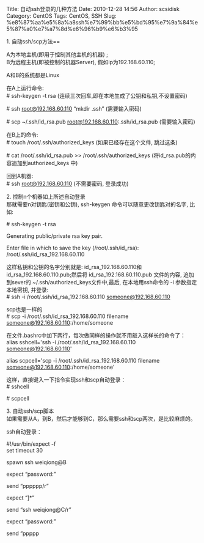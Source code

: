 Title: 自动ssh登录的几种方法
Date: 2010-12-28 14:56
Author: scsidisk
Category: CentOS
Tags: CentOS, SSH
Slug: %e8%87%aa%e5%8a%a8ssh%e7%99%bb%e5%bd%95%e7%9a%84%e5%87%a0%e7%a7%8d%e6%96%b9%e6%b3%95

​1. 自动ssh/scp方法==

A为本地主机(即用于控制其他主机的机器) ;  
B为远程主机(即被控制的机器Server), 假如ip为192.168.60.110;

A和B的系统都是Linux

在A上运行命令:  
\# ssh-keygen -t rsa (连续三次回车,即在本地生成了公钥和私钥,不设置密码)

\# ssh root@192.168.60.110 “mkdir .ssh” (需要输入密码)

\# scp \~/.ssh/id\_rsa.pub root@192.168.60.110:.ssh/id\_rsa.pub
(需要输入密码)

在B上的命令:  
\# touch /root/.ssh/authorized\_keys (如果已经存在这个文件, 跳过这条)

\# cat /root/.ssh/id\_rsa.pub \>\> /root/.ssh/authorized\_keys
(将id\_rsa.pub的内容追加到authorized\_keys 中)

回到A机器:  
\# ssh root@192.168.60.110 (不需要密码, 登录成功)

​2. 控制n个机器如上所述自动登录  
那就需要n对钥匙(密钥和公钥), ssh-keygen 命令可以随意更改钥匙对的名字,
比如:

\# ssh-keygen -t rsa

Generating public/private rsa key pair.

Enter file in which to save the key (/root/.ssh/id\_rsa):
/root/.ssh/id\_rsa\_192.168.60.110

这样私钥和公钥的名字分别就是: id\_rsa\_192.168.60.110和
id\_rsa\_192.168.60.110.pub;然后将 id\_rsa\_192.168.60.110.pub
文件的内容, 追加到sever的 \~/.ssh/authorized\_keys文件中,最后,
在本地用ssh命令的 -i 参数指定本地密钥, 并登录:  
\# ssh -i /root/.ssh/id\_rsa\_192.168.60.110 someone@192.168.60.110

scp也是一样的  
\# scp -i /root/.ssh/id\_rsa\_192.168.60.110 filename
someone@192.168.60.110:/home/someone

在文件.bashrc中加下两行，每次做同样的操作就不用敲入这样长的命令了：  
alias sshcell='ssh -i /root/.ssh/id\_rsa\_192.168.60.110
someone@192.168.60.110'

alias scpcell='scp -i /root/.ssh/id\_rsa\_192.168.60.110 filename
someone@192.168.60.110:/home/someone'

这样，直接键入一下指令实现ssh和scp自动登录：  
\# sshcell

\# scpcell

​3. 自动ssh/scp脚本  
如果需要从A，到B，然后才能够到C，那么需要ssh和scp两次，是比较麻烦的。

ssh自动登录：

\#!/usr/bin/expect -f  
set timeout 30

spawn ssh weiqiong@B

expect “password:”

send “pppppp/r”

expect “]\*”

send “ssh weiqiong@C/r”

expect “password:”

send “ppppp

<div class="posttagsblock">
</div>

